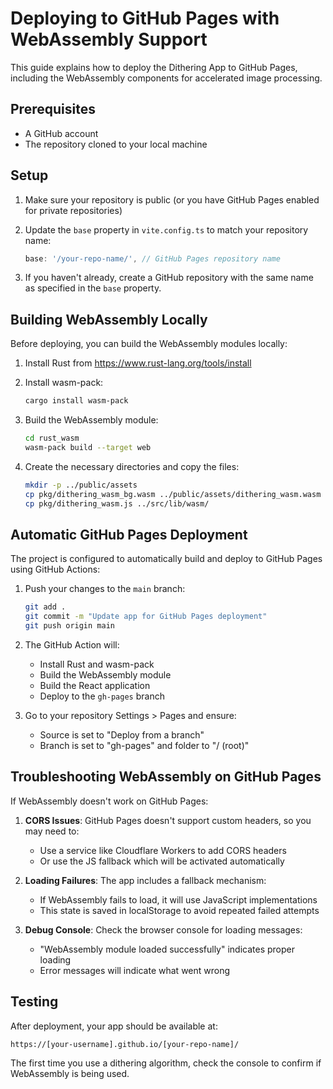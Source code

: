 # Deploying to GitHub Pages with WebAssembly Support

This guide explains how to deploy the Dithering App to GitHub Pages, including the WebAssembly components for accelerated image processing.

## Prerequisites

- A GitHub account
- The repository cloned to your local machine

## Setup

1. Make sure your repository is public (or you have GitHub Pages enabled for private repositories)

2. Update the `base` property in `vite.config.ts` to match your repository name:
   ```js
   base: '/your-repo-name/', // GitHub Pages repository name
   ```

3. If you haven't already, create a GitHub repository with the same name as specified in the `base` property.

## Building WebAssembly Locally

Before deploying, you can build the WebAssembly modules locally:

1. Install Rust from https://www.rust-lang.org/tools/install

2. Install wasm-pack:
   ```bash
   cargo install wasm-pack
   ```

3. Build the WebAssembly module:
   ```bash
   cd rust_wasm
   wasm-pack build --target web
   ```

4. Create the necessary directories and copy the files:
   ```bash
   mkdir -p ../public/assets
   cp pkg/dithering_wasm_bg.wasm ../public/assets/dithering_wasm.wasm
   cp pkg/dithering_wasm.js ../src/lib/wasm/
   ```

## Automatic GitHub Pages Deployment

The project is configured to automatically build and deploy to GitHub Pages using GitHub Actions:

1. Push your changes to the `main` branch:
   ```bash
   git add .
   git commit -m "Update app for GitHub Pages deployment"
   git push origin main
   ```

2. The GitHub Action will:
   - Install Rust and wasm-pack
   - Build the WebAssembly module
   - Build the React application
   - Deploy to the `gh-pages` branch

3. Go to your repository Settings > Pages and ensure:
   - Source is set to "Deploy from a branch"
   - Branch is set to "gh-pages" and folder to "/ (root)"

## Troubleshooting WebAssembly on GitHub Pages

If WebAssembly doesn't work on GitHub Pages:

1. **CORS Issues**: GitHub Pages doesn't support custom headers, so you may need to:
   - Use a service like Cloudflare Workers to add CORS headers
   - Or use the JS fallback which will be activated automatically

2. **Loading Failures**: The app includes a fallback mechanism:
   - If WebAssembly fails to load, it will use JavaScript implementations
   - This state is saved in localStorage to avoid repeated failed attempts

3. **Debug Console**: Check the browser console for loading messages:
   - "WebAssembly module loaded successfully" indicates proper loading
   - Error messages will indicate what went wrong

## Testing

After deployment, your app should be available at:
```
https://[your-username].github.io/[your-repo-name]/
```

The first time you use a dithering algorithm, check the console to confirm if WebAssembly is being used. 